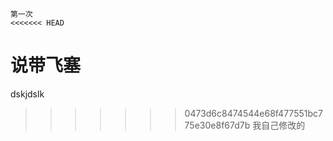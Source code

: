 ```
第一次
<<<<<<< HEAD
```
说带飞塞
=======
dskjdslk
>>>>>>> 0473d6c8474544e68f477551bc775e30e8f67d7b
我自己修改的
